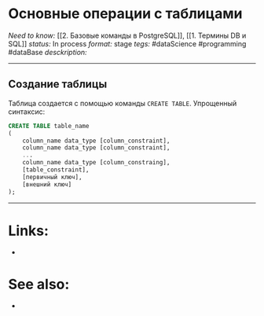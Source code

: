 # Основные операции с таблицами
*Need to know:* [[2. Базовые команды в PostgreSQL]], [[1. Термины DB и SQL]]
*status:* In process
*format:* stage
*tegs:* #dataScience #programming #dataBase
*desckription:*

---
## Создание таблицы
Таблица создается с помощью команды `CREATE TABLE`. Упрощенный синтаксис:
```sql
CREATE TABLE table_name
(
	column_name data_type [column_constraint],
	column_name data_type [column_constraint],
	...
	column_name data_type [column_constraing],
	[table_constraint],
	[первичный ключ],
	[внешний ключ]
);
```

---

# Links:
- 

# See also:
- 